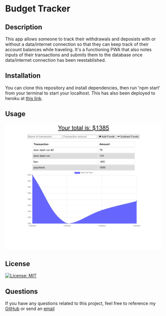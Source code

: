# Budget Tracker

## Description

This app allows someone to track their withdrawals and deposists with or without a data/internet connection so that they can keep track of their account balances while traveling. It's a functioning PWA that also notes inputs of their transactions and submits them to the database once data/internet connection has been reestablished.

## Installation

You can clone this repository and install dependencies, then run 'npm start' from your terminal to start your localhost. This has also been deployed to heroku at [this link](https://secure-sierra-42105.herokuapp.com/).

## Usage

![screenshot](secure-sierra-42105.herokuapp.com_.png)

## License

[![License: MIT](https://img.shields.io/badge/License-MIT-yellow.svg)](https://opensource.org/licenses/MIT)

## Questions

If you have any questions related to this project, feel free to reference my [GitHub](github.com/jaguilar95) or send an [email](josue.aguilar1995+bootcamp@gmail.com)
